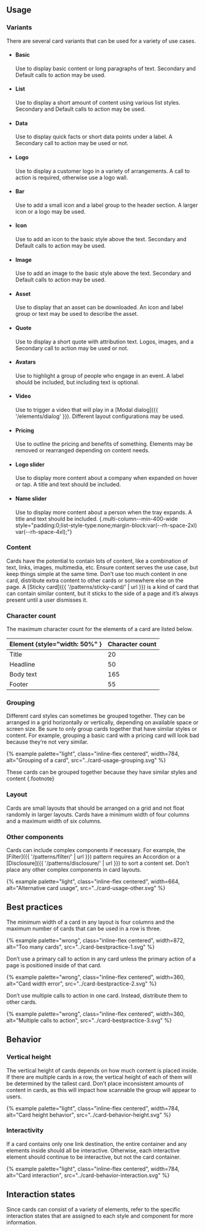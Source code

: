 ## Usage
### Variants
There are several card variants that can be used for a variety of use cases.

- #### Basic
  Use to display basic content or long paragraphs of text. Secondary and 
  Default calls to action may be used.

- #### List
  Use to display a short amount of content using various list styles. 
  Secondary and Default calls to action may be used.

- #### Data
  Use to display quick facts or short data points under a label. A Secondary 
  call to action may be used or not.

- #### Logo
  Use to display a customer logo in a variety of arrangements. A call to 
  action is required, otherwise use a logo wall.

- #### Bar
  Use to add a small icon and a label group to the header section. A larger 
  icon or a logo may be used.

- #### Icon
  Use to add an icon to the basic style above the text. Secondary and Default 
  calls to action may be used.

- #### Image
  Use to add an image to the basic style above the text. Secondary and Default 
  calls to action may be used.

- #### Asset
  Use to display that an asset can be downloaded. An icon and label group or 
  text may be used to describe the asset.

- #### Quote
  Use to display a short quote with attribution text. Logos, images, and a 
  Secondary call to action may be used or not.

- #### Avatars
  Use to highlight a group of people who engage in an event. A label should be 
  included, but including text is optional.

- #### Video
  Use to trigger a video that will play in a [Modal dialog]({{ 
  '/elements/dialog' }}). Different layout configurations may be used.

- #### Pricing
  Use to outline the pricing and benefits of something. Elements may be 
  removed or rearranged depending on content needs.

- #### Logo slider
  Use to display more content about a company when expanded on hover or tap. A 
  title and text should be included.

- #### Name slider
  Use to display more content about a person when the tray expands. A title 
  and text should be included.
  {.multi-column--min-400-wide style="padding:0;list-style-type:none;margin-block:var(--rh-space-2xl) var(--rh-space-4xl);"}

### Content
  Cards have the potential to contain lots of content, like a combination of 
  text, links, images, multimedia, etc. Ensure content serves the use case, but 
  keep things simple at the same time. Don’t use too much content in one card, 
  distribute extra content to other cards or somewhere else on the page. A 
  [Sticky card]({{ '/patterns/sticky-card/' | url }}) is a kind of card that can 
  contain similar content, but it sticks to the side of a page and it’s always 
  present until a user dismisses it.

### Character count
  The maximum character count for the elements of a card are listed below.

  | Element {style="width: 50%" } | Character count |
  |-------------------------------|-----------------|
  | Title                         | 20              |
  | Headline                      | 50              | 
  | Body text                     | 165             | 
  | Footer                        | 55              |

### Grouping
  Different card styles can sometimes be grouped together. They can be arranged 
  in a grid horizontally or vertically, depending on available space or screen 
  size. Be sure to only group cards together that have similar styles or 
  content. For example, grouping a basic card with a pricing card will look bad 
  because they’re not very similar.

  {% example palette="light",
             class="inline-flex centered",
             width=784,
             alt="Grouping of a card",
             src="../card-usage-grouping.svg" %}

  These cards can be grouped together because they have similar styles and 
  content {.footnote}

### Layout
  Cards are small layouts that should be arranged on a grid and not float 
  randomly in larger layouts. Cards have a minimum width of four columns and a 
  maximum width of six columns.

### Other components
  Cards can include complex components if necessary. For example, the 
  [Filter]({{ '/patterns/filter/' | url }}) pattern requires an Accordion or a 
  [Disclosure]({{ '/patterns/disclosure/' | url }}) to sort a content set. Don't 
  place any other complex components in card layouts.

  {% example palette="light",
             class="inline-flex centered",
             width=664,
             alt="Alternative card usage",
             src="../card-usage-other.svg" %}



## Best practices
  The minimum width of a card in any layout is four columns and the maximum 
  number of cards that can be used in a row is three.

  {% example palette="wrong",
             class="inline-flex centered",
             width=872,
             alt="Too many cards",
             src="../card-bestpractice-1.svg" %}

  Don’t use a primary call to action in any card unless the primary action of a 
  page is positioned inside of that card.

  {% example palette="wrong",
             class="inline-flex centered",
             width=360,
             alt="Card width error",
             src="../card-bestpractice-2.svg" %}

  Don’t use multiple calls to action in one card. Instead, distribute them to 
  other cards.

  {% example palette="wrong",
             class="inline-flex centered",
             width=360,
             alt="Multiple calls to action",
             src="../card-bestpractice-3.svg" %}



## Behavior
### Vertical height
  The vertical height of cards depends on how much content is placed inside. If 
  there are multiple cards in a row, the vertical height of each of them will be 
  determined by the tallest card. Don’t place inconsistent amounts of content in 
  cards, as this will impact how scannable the group will appear to users.

  {% example palette="light",
             class="inline-flex centered",
             width=784,
             alt="Card height behavior",
             src="../card-behavior-height.svg" %}

### Interactivity
  If a card contains only one link destination, the entire container and any 
  elements inside should all be interactive. Otherwise, each interactive element 
  should continue to be interactive, but not the card container.

  {% example palette="light",
             class="inline-flex centered",
             width=784,
             alt="Card interaction",
             src="../card-behavior-interaction.svg" %}


## Interaction states
  Since cards can consist of a variety of elements, refer to the specific 
  interaction states that are assigned to each style and component for more 
  information.

